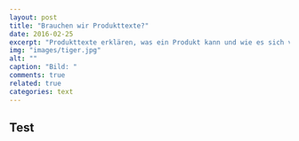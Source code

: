 ```yaml
---
layout: post
title: "Brauchen wir Produkttexte?"
date: 2016-02-25
excerpt: "Produkttexte erklären, was ein Produkt kann und wie es sich von der Konkurrenz unterscheidet. Zumindest lautet so die Zielvorgabe. Realitätscheck."
img: "images/tiger.jpg"
alt: ""
caption: "Bild: "
comments: true
related: true
categories: text
---
```


## Test
